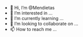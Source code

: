 - 👋 Hi, I’m @Mendietas
- 👀 I’m interested in ...
- 🌱 I’m currently learning ...
- 💞️ I’m looking to collaborate on ...
- 📫 How to reach me ...

<!---
Mendietas/Mendietas is a ✨ special ✨ repository because its `README.md` (this file) appears on your GitHub profile.
You can click the Preview link to take a look at your changes.
--->

